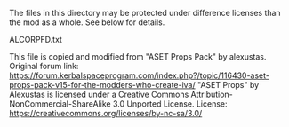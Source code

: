 The files in this directory may be protected under difference licenses than the mod as a whole.  See below for details.

ALCORPFD.txt

This file is copied and modified from "ASET Props Pack" by alexustas.
Original forum link: https://forum.kerbalspaceprogram.com/index.php?/topic/116430-aset-props-pack-v15-for-the-modders-who-create-iva/
"ASET Props" by Alexustas is licensed under a Creative Commons Attribution-NonCommercial-ShareAlike 3.0 Unported License.
License: https://creativecommons.org/licenses/by-nc-sa/3.0/